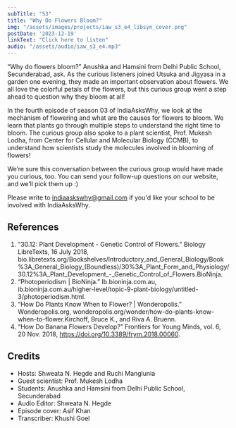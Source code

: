 ```yaml
---
subTitle: "S3" 
title: "Why Do Flowers Bloom?"
img: "/assets/images/projects/iaw_s3_e4_libsyn_cover.png"
postDate: '2023-12-19'
linkText: "Click here to listen"
audio: "/assets/audio/iaw_s3_e4.mp3"
---
```

“Why do flowers bloom?” Anushka and Hamsini from Delhi Public School, Secunderabad, ask. As the curious listeners joined Utsuka and Jigyasa in a garden one evening, they made an important observation about flowers. We all love the colorful petals of the flowers, but this curious group went a step ahead to question why they bloom at all! 

In the fourth episode of season 03 of IndiaAsksWhy, we look at the mechanism of flowering and what are the causes for flowers to bloom. We learn that plants go through multiple steps to understand the right time to bloom. The curious group also spoke to a plant scientist, Prof. Mukesh Lodha, from Center for Cellular and Molecular Biology (CCMB), to understand how scientists study the molecules involved in blooming of flowers! 

We’re sure this conversation between the curious group would have made you curious, too. You can send your follow-up questions on our website, and we’ll pick them up :)

Please write to indiaaskswhy@gmail.com if you'd like your school to be involved with IndiaAsksWhy.

## References
1. “30.12: Plant Development - Genetic Control of Flowers.” Biology LibreTexts, 16 July 2018, bio.libretexts.org/Bookshelves/Introductory_and_General_Biology/Book%3A_General_Biology_(Boundless)/30%3A_Plant_Form_and_Physiology/30.12%3A_Plant_Development_-_Genetic_Control_of_Flowers.BioNinja.
2. “Photoperiodism | BioNinja.” Ib.bioninja.com.au, ib.bioninja.com.au/higher-level/topic-9-plant-biology/untitled-3/photoperiodism.html.
3. “How Do Plants Know When to Flower? | Wonderopolis.” Wonderopolis.org, wonderopolis.org/wonder/how-do-plants-know-when-to-flower.Kirchoff, Bruce K., and Riva A. Bruenn. 
4. “How Do Banana Flowers Develop?” Frontiers for Young Minds, vol. 6, 20 Nov. 2018, https://doi.org/10.3389/frym.2018.00060.

## Credits

- Hosts: Shweata N. Hegde and Ruchi Manglunia
- Guest scientist: Prof. Mukesh Lodha
- Students: Anushka and Hamsini from Delhi Public School, Secunderabad
- Audio Editor: Shweata N. Hegde
- Episode cover: Asif Khan
- Transcriber: Khushi Goel